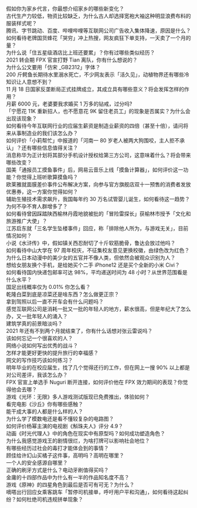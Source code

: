 假如你为家乡代言，你最想介绍家乡的哪些新变化？  
古代生产力较低，物资比较缺乏，为什么古人却选择宽袍大袖这种明显浪费布料的服装样式呢？  
腾讯、字节跳动、百度、哔哩哔哩等互联网公司广告收入集体降速，原因是什么？  
如何看待老牌国货蜂花「哭穷」冲上热搜，网友疯狂下单支持，一天卖了一个月的量？  
为什么说「住五星级酒店比上班还要累」？你有过哪些类似经历？  
2021 转会期 FPX 官宣打野 Tian 离队，你有什么想说的？  
为什么公文要用「仿宋 _GB2312」字体？  
200 斤鳄鱼长期待水里溺水死亡，不少网友表示「活久见」，动植物界还有哪些冷知识让人意想不到？  
11 月 18 日国家反垄断局正式挂牌成立，其成立具有哪些意义？将会发挥怎样的作用？  
月薪 6000 元，老婆要我求婚买 1 万多的钻戒，过分吗?  
「宁愿花 11K 重新招人，也不愿意花 9K 留住老员工」的现象是否属实？为什么会出现该现象？  
如何看待今年互联网行业的应届生薪资是制造业薪资的四倍（甚至十倍），请问将来从事制造业的我们该怎么办？  
如何评价「小莉帮忙」中报道的「河南一 80 岁老人被两大狗围咬，主人拒不承认」？还有哪些信息值得关注？  
消息称华为正计划将其部分手机设计授权给第三方公司，这意味着什么？将会带来哪些改变？  
国美「通报员工摸鱼事件」后，网易云音乐上线「摸鱼计算器」，如何评价这一功能？你觉得上班听歌算摸鱼吗？  
欧莱雅就面膜差价事件公布解决方案，向参与官方旗舰店双十一预售的消费者发放优惠券，这一方案你觉得如何？  
辅助生殖技术需求飙升，我国每年约 30 万名试管婴儿诞生，如何看待这一趋势？为何不孕不育人群增多了？  
如何看待曾因踩踏陕西榆林丹霞地貌被批的「冒险雷探长」获榆林市授予「文化和旅游推广大使」？  
江苏启东就「三名学生坠楼事件」回应，称「排除他人所为，与游戏无关」，目前情况如何？  
小说《水浒传》中，假如镇关西忍耐切了十斤软筋脆骨，鲁达会放过他吗？  
如何看待中山大学在 97 周年校庆，不征集校友意见更换校徽，由绿色改为红色？  
为什么日本动漫中的美少女的五官并不像人类，但依然会被观众识别为人？  
想给女朋友换个手机，是给她买个二手 iPhone12 还是买个全新的小米 Civi？  
如何看待国内快递包邮率可达 98%，平均递送时间为 48 小时？从世界范围看是什么水平？  
国足出线概率仅为 0.01% 你怎么看？  
乾隆白菜到底是凉菜还是啥东西？怎么做更正宗？  
拿到驾照以后一直不开车会有什么问题吗？  
感觉互联网公司是消耗一批又一批的年轻人的地方，薪水很高，但是年纪大了怎么办，又一批年轻人的涌入？  
建筑学真的前景暗淡吗？  
2021 年还有不到两个月就结束了，你有什么话想对张云雷说吗？  
该如何忘记一个很喜欢的人？  
网络小说如何写出优秀的战斗？  
怎样才能更好更快的提升旅行的幸福感？  
网文的写作技巧该如何练习？  
明年毕业的在校应届生，找了几个觉得还行的工作，但在网上一搜 90% 以上都是对公司差评，我该怎么办？  
FPX 官宣上单选手 Nuguri 断开连接，如何评价他在 FPX 效力期间的表现？你觉得他会去哪？  
游戏《光环：无限》多人游戏测试版现已免费推出，体验如何？  
看完电影《沙丘》你有哪些感触？  
能干成大事的人都是什么样的人？  
为什么学了模数电还是看不懂较复杂的电路图？  
如何评价杨幂主演的电视剧《斛珠夫人》评分 4.9？  
动画《时光代理人》中的角色在现实中有原型吗？如何成功塑造角色？  
为什么我感觉游戏王的剧情很烂，为啥打牌可以影响社会地位？  
有哪些经历过社会的毒打才能体会到的事情？  
顾佳给许幻山买橘子这件事，高明吗？高明在哪里？  
一个人的安全感源自哪里？  
正确的刷牙方式是什么？电动牙刷值得买吗？  
金庸的十四部作品中为什么有一半的作品知名度不高？  
游戏《原神》的四星角色到最后是否可有可无？为什么？  
嘀嗒出行回应女乘客跳车「暂停司机接单，呼吁用户平和沟通」，如何看待这起纠纷？如何杜绝司机违规拼单现象？  
